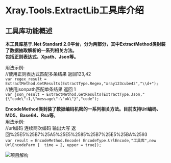 # Xray.Tools.ExtractLib工具库介绍

## 工具库功能概述
**本工具库基于.Net Standard 2.0平台，分为两部分，其中ExtractMethod类封装了数据抽取解析的一系列相关方法。  
包括正则表达式、Xpath、Json等。**
  
用法示例:  
//使用正则表达式匹配多条结果 返回123,42  
`var regex_result =  ExtractMethod.GetResults(ExtractType.Regex,"xray123cube42","\\d+");`  
//使用jsonpath匹配单条结果 返回 1  
`var json_result = ExtractMethod.GetResults(ExtractType.Json,"{\"code\":1,\"message\":\"ok\"}","code");`  

**EncodeMethod类封装了数据编码机密的一系列相关方法。目前支持Url编码、MD5、Base64、Rsa等**。  
用法示例:  
//url编码 连续两次编码 输出大写  返回%25E5%25B7%25A5%25E5%2585%25B7%25E5%25BA%2593  
`var result = EncodeMethod.Encode( EncodeType.UrlEncode,"工具库",new UrlEncodeParm {  time = 2, upper = true});`

![项目解构](http://gitlab.zcznb.top/XXY/xraytool/-/raw/master/XrayTools/Images/Xray.Tools.ExtractLib.png?inline=false)
